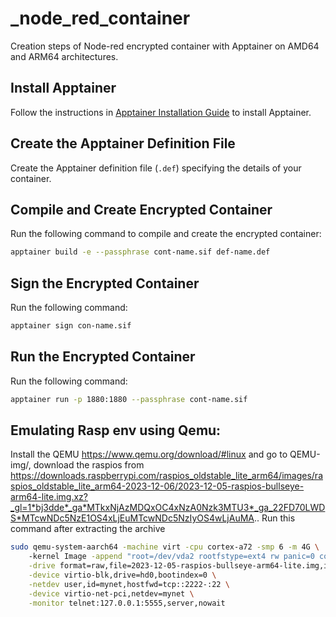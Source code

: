 # _node_red_container
Creation steps of Node-red encrypted container with Apptainer on AMD64 and ARM64 architectures.

## Install Apptainer
Follow the instructions in [Apptainer Installation Guide](https://github.com/apptainer/apptainer/blob/main/INSTALL.md) to install Apptainer.

## Create the Apptainer Definition File
Create the Apptainer definition file (`.def`) specifying the details of your container.


## Compile and Create Encrypted Container
Run the following command to compile and create the encrypted container:
```bash
apptainer build -e --passphrase cont-name.sif def-name.def
```
## Sign the Encrypted Container
Run the following command:
```bash
apptainer sign con-name.sif
```

## Run the Encrypted Container
Run the following command:
```bash
apptainer run -p 1880:1880 --passphrase cont-name.sif
```
## Emulating Rasp env using Qemu:
Install the QEMU https://www.qemu.org/download/#linux and go to QEMU-img/, download the raspios from https://downloads.raspberrypi.com/raspios_oldstable_lite_arm64/images/raspios_oldstable_lite_arm64-2023-12-06/2023-12-05-raspios-bullseye-arm64-lite.img.xz?_gl=1*bj3dde*_ga*MTkxNjAzMDQxOC4xNzA0Nzk3MTU3*_ga_22FD70LWDS*MTcwNDc5NzE1OS4xLjEuMTcwNDc5NzIyOS4wLjAuMA..
Run this command after extracting the archive
```bash
sudo qemu-system-aarch64 -machine virt -cpu cortex-a72 -smp 6 -m 4G \         
    -kernel Image -append "root=/dev/vda2 rootfstype=ext4 rw panic=0 console=ttyAMA0" \
    -drive format=raw,file=2023-12-05-raspios-bullseye-arm64-lite.img,if=none,id=hd0,cache=writeback \
    -device virtio-blk,drive=hd0,bootindex=0 \
    -netdev user,id=mynet,hostfwd=tcp::2222-:22 \
    -device virtio-net-pci,netdev=mynet \
    -monitor telnet:127.0.0.1:5555,server,nowait
```
